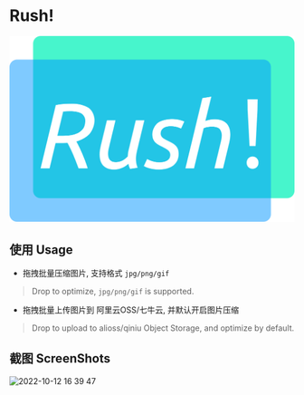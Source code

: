 # Rush!

![logo](./public/brand.svg)


## 使用 Usage

- 拖拽批量压缩图片, 支持格式 `jpg/png/gif`
> Drop to optimize, `jpg/png/gif` is supported.

- 拖拽批量上传图片到 阿里云OSS/七牛云, 并默认开启图片压缩
> Drop to upload to alioss/qiniu Object Storage, and optimize by default.

## 截图 ScreenShots
![2022-10-12 16 39 47](https://user-images.githubusercontent.com/18055018/195295182-d4bfa92d-b837-4df3-a21a-b802e9cc4863.gif)
